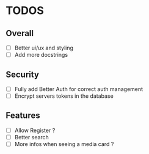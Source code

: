 # TODOS

## Overall

- [ ] Better ui/ux and styling
- [ ] Add more docstrings

## Security

- [ ] Fully add Better Auth for correct auth management
- [ ] Encrypt servers tokens in the database

## Features

- [ ] Allow Register ?
- [ ] Better search
- [ ] More infos when seeing a media card ?
